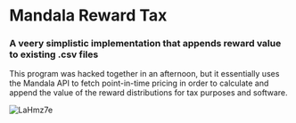 # Mandala Reward Tax
### A veery simplistic implementation that appends reward value to existing .csv files

This program was hacked together in an afternoon, but it essentially uses the Mandala API to fetch point-in-time pricing in order to calculate and append the value of the reward distributions for tax purposes and software.

![LaHmz7e](https://github.com/MessiasMorten/mandala-reward-tax/assets/31846808/7a518590-6df1-4527-8628-79446db2efc6)
